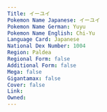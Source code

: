 ```yaml
---
﻿Title: イーユイ
Pokemon Name Japanese: イーユイ
Pokemon Name German: Yuyu
Pokemon Name English: Chi-Yu
Language Card: Japanese
National Dex Number: 1004
Region: Paldea
Regional Form: false
Additional Form: false
Mega: false
Gigantamax: false
Cover: false
Link: 
Owned: 
---
```

